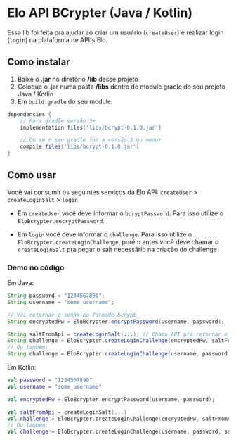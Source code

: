 # Elo API BCrypter (Java / Kotlin)

Essa lib foi feita pra ajudar ao criar um usuário (`createUser`) e realizar login (`login`) na plataforma de API's Elo.

## Como instalar

1. Baixe o **.jar** no diretório **/lib** desse projeto
2. Coloque o .jar numa pasta **/libs** dentro do module gradle do seu projeto Java / Kotlin
3. Em `build.gradle` do seu module:

```gradle
dependencies {
    // Para gradle versão 3+
    implementation files('libs/bcrypt-0.1.0.jar')

    // Ou se o seu gradle for a versão 2 ou menor
    compile files('libs/bcrypt-0.1.0.jar')
}
```

## Como usar

Você vai consumir os seguintes serviços da Elo API:
`createUser` > `createLoginSalt` > `login`

- Em `createUser` você deve informar o `bcryptPassword`. Para isso utilize o `EloBcrypter.encryptPassword`.

 - Em `login` você deve informar o `challenge`. Para isso utilize o `EloBcrypter.createLoginChallenge`, porém antes você deve chamar o `createLoginSalt` pra pegar o salt necessário na criação do challenge

### Demo no código

Em Java:
```JAVA
String password = "1234567890";
String username = "some_username";

// Vai retornar a senha no formado bcrypt
String encryptedPw = EloBcrypter.encryptPassword(username, password);

String saltFromApi = createLoginSalt(...); // Chama API pra retornar o salt pra criação do challenge
String challenge = EloBcrypter.createLoginChallenge(encryptedPw, saltFromApi);
// Ou também:
String challenge = EloBcrypter.createLoginChallenge(username, password, saltFromApi);
```

Em Kotlin:
```kotlin
val password = "1234567890"
val username = "some_username"

val encryptedPw = EloBcrypter.encryptPassword(username, password);

val saltFromApi = createLoginSalt(...)
val challenge = EloBcrypter.createLoginChallenge(encryptedPw, saltFromApi);
// Ou também:
val challenge = EloBcrypter.createLoginChallenge(username, password, saltFromApi)
```